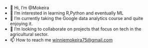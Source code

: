 - 👋 Hi, I’m @Mokeira
- 👀 I’m interested in learning R,Python and eventually ML
- 🌱 I’m currently taking the Google data analytics course and quite enjoying it.
- 💞️ I’m looking to collaborate on projects that focus on tech in the agricultural sector.
- 📫 How to reach me winniemokeira75@gmail.com

<!---
MK00121/MK00121 is a ✨ special ✨ repository because its `README.md` (this file) appears on your GitHub profile.
You can click the Preview link to take a look at your changes.
--->
